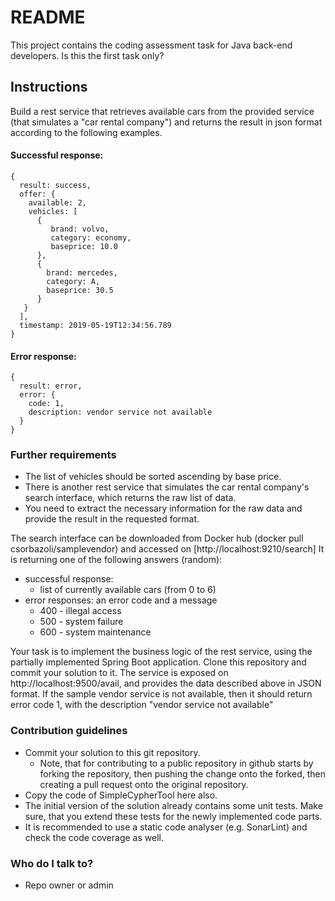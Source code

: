 # README #

This project contains the coding assessment task for Java back-end developers.
Is this the first task only?

## Instructions ##

Build a rest service that retrieves available cars from the provided service (that simulates a "car rental company") and returns the result in json format
according to the following examples.

#### Successful response: ####

```
{
  result: success,
  offer: {
    available: 2,
    vehicles: [
      {
         brand: volvo,
         category: economy,
         baseprice: 10.0
      },
      {
        brand: mercedes,
        category: A,
        baseprice: 30.5
      }
   }
  ],
  timestamp: 2019-05-19T12:34:56.789
}
```

#### Error response: ####

```
{
  result: error,
  error: {
    code: 1,
    description: vendor service not available
  }
}
```

### Further requirements ###
* The list of vehicles should be sorted ascending by base price.
* There is another rest service that simulates the car rental company's search interface, which returns the raw list of data.
* You need to extract the necessary information for the raw data and provide the result in the requested format.

The search interface can be downloaded from Docker hub (docker pull csorbazoli/samplevendor) and accessed on [http://localhost:9210/search]
It is returning one of the following answers (random):

* successful response:
    * list of currently available cars (from 0 to 6)
* error responses: an error code and a message
    * 400 - illegal access
    * 500 - system failure
    * 600 - system maintenance

Your task is to implement the business logic of the rest service, using the partially implemented Spring Boot application. Clone this repository and commit your solution to it.
The service is exposed on http://localhost:9500/avail, and provides the data described above in JSON format.
If the sample vendor service is not available, then it should return error code 1, with the description "vendor service not available"

### Contribution guidelines ###

* Commit your solution to this git repository.
    * Note, that for contributing to a public repository in github starts by forking the repository, 
then pushing the change onto the forked, then creating a pull request onto the original repository.
* Copy the code of SimpleCypherTool here also.
* The initial version of the solution already contains some unit tests. Make sure, that you extend these tests for the newly implemented code parts.
* It is recommended to use a static code analyser (e.g. SonarLint) and check the code coverage as well.

### Who do I talk to? ###

* Repo owner or admin
